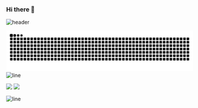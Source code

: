 ### Hi there 👋


![header](https://capsule-render.vercel.app/api?type=waving&color=random&height=300&section=header&text=JeongMin&fontSize=80)

![snake gif](https://github.com/wjdalsths/wjdalsths/blob/output/github-contribution-grid-snake.svg)
  ![line](https://capsule-render.vercel.app/api?type=soft&color=timeGradient&height=10)
  
<div>
  <img height="170em" src="https://github-readme-stats.vercel.app/api/top-langs/?username=ohyuchan123&layout=compact&langs_count=6"/>  
  <img height="170em" src="https://github-readme-stats.vercel.app/api?username=wjdalsths&show_icons=true&include_all_commits=true&count_private=true"/>
</div>

  ![line](https://capsule-render.vercel.app/api?type=soft&color=timeGradient&height=10)

